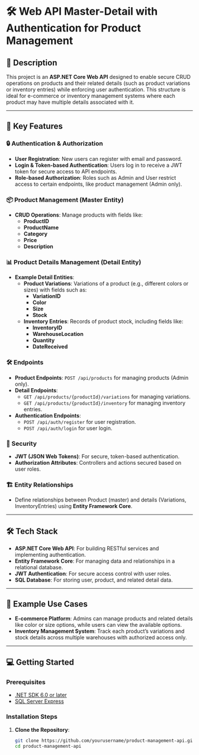 # 🛠️ Web API Master-Detail with Authentication for Product Management

## 📜 Description
This project is an **ASP.NET Core Web API** designed to enable secure CRUD operations on products and their related details (such as product variations or inventory entries) while enforcing user authentication. This structure is ideal for e-commerce or inventory management systems where each product may have multiple details associated with it.

---

## 🚀 Key Features

### 🔒 Authentication & Authorization
- **User Registration**: New users can register with email and password.
- **Login & Token-based Authentication**: Users log in to receive a JWT token for secure access to API endpoints.
- **Role-based Authorization**: Roles such as Admin and User restrict access to certain endpoints, like product management (Admin only).

### 📦 Product Management (Master Entity)
- **CRUD Operations**: Manage products with fields like:
  - **ProductID**
  - **ProductName**
  - **Category**
  - **Price**
  - **Description**

### 📊 Product Details Management (Detail Entity)
- **Example Detail Entities**:
  - **Product Variations**: Variations of a product (e.g., different colors or sizes) with fields such as:
    - **VariationID**
    - **Color**
    - **Size**
    - **Stock**
  - **Inventory Entries**: Records of product stock, including fields like:
    - **InventoryID**
    - **WarehouseLocation**
    - **Quantity**
    - **DateReceived**

### 🛠️ Endpoints
- **Product Endpoints**: `POST /api/products` for managing products (Admin only).
- **Detail Endpoints**: 
  - `GET /api/products/{productId}/variations` for managing variations.
  - `GET /api/products/{productId}/inventory` for managing inventory entries.
- **Authentication Endpoints**: 
  - `POST /api/auth/register` for user registration.
  - `POST /api/auth/login` for user login.

### 🔐 Security
- **JWT (JSON Web Tokens)**: For secure, token-based authentication.
- **Authorization Attributes**: Controllers and actions secured based on user roles.

### 🏗️ Entity Relationships
- Define relationships between Product (master) and details (Variations, InventoryEntries) using **Entity Framework Core**.

---

## 🛠️ Tech Stack
- **ASP.NET Core Web API**: For building RESTful services and implementing authentication.
- **Entity Framework Core**: For managing data and relationships in a relational database.
- **JWT Authentication**: For secure access control with user roles.
- **SQL Database**: For storing user, product, and related detail data.

---

## 🌟 Example Use Cases
- **E-commerce Platform**: Admins can manage products and related details like color or size options, while users can view the available options.
- **Inventory Management System**: Track each product’s variations and stock details across multiple warehouses with authorized access only.

---

## 💻 Getting Started

### Prerequisites
- [.NET SDK 6.0 or later](https://dotnet.microsoft.com/download)
- [SQL Server Express](https://www.microsoft.com/en-us/sql-server/sql-server-downloads)

### Installation Steps
1. **Clone the Repository**:
   ```bash
   git clone https://github.com/yourusername/product-management-api.git
   cd product-management-api
